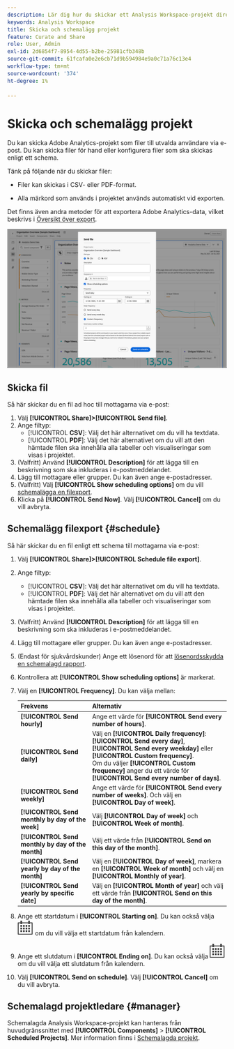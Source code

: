 ```yaml
---
description: Lär dig hur du skickar ett Analysis Workspace-projekt direkt eller enligt ett schema för e-postleverans.
keywords: Analysis Workspace
title: Skicka och schemalägg projekt
feature: Curate and Share
role: User, Admin
exl-id: 2d6854f7-8954-4d55-b2be-25981cfb348b
source-git-commit: 61fcafa0e2e6cb71d9b594984e9a0c71a76c13e4
workflow-type: tm+mt
source-wordcount: '374'
ht-degree: 1%

---
```


# Skicka och schemalägg projekt

Du kan skicka Adobe Analytics-projekt som filer till utvalda användare via e-post. Du kan skicka filer för hand eller konfigurera filer som ska skickas enligt ett schema.

Tänk på följande när du skickar filer:

* Filer kan skickas i CSV- eller PDF-format.

* Alla märkord som används i projektet används automatiskt vid exporten.

Det finns även andra metoder för att exportera Adobe Analytics-data, vilket beskrivs i [Översikt över export](/help/export/home.md).

![Skicka fil](assets/send-file.png)

## Skicka fil

Så här skickar du en fil ad hoc till mottagarna via e-post:

1. Välj **[!UICONTROL Share]>[!UICONTROL Send file]**.
1. Ange filtyp:
   * [!UICONTROL **CSV**]: Välj det här alternativet om du vill ha textdata.
   * [!UICONTROL **PDF**]: Välj det här alternativet om du vill att den hämtade filen ska innehålla alla tabeller och visualiseringar som visas i projektet.
1. (Valfritt) Använd **[!UICONTROL Description]** för att lägga till en beskrivning som ska inkluderas i e-postmeddelandet.
1. Lägg till mottagare eller grupper. Du kan även ange e-postadresser.
1. (Valfritt) Välj **[!UICONTROL Show scheduling options]** om du vill [schemalägga en filexport](#schedule-file-export).
1. Klicka på **[!UICONTROL Send Now]**. Välj **[!UICONTROL Cancel]** om du vill avbryta.


## Schemalägg filexport {#schedule}

Så här skickar du en fil enligt ett schema till mottagarna via e-post:

1. Välj **[!UICONTROL Share]>[!UICONTROL Schedule file export]**.
1. Ange filtyp:
   * [!UICONTROL **CSV**]: Välj det här alternativet om du vill ha textdata.
   * [!UICONTROL **PDF**]: Välj det här alternativet om du vill att den hämtade filen ska innehålla alla tabeller och visualiseringar som visas i projektet.
1. (Valfritt) Använd **[!UICONTROL Description]** för att lägga till en beskrivning som ska inkluderas i e-postmeddelandet.
1. Lägg till mottagare eller grupper. Du kan även ange e-postadresser.
1. (Endast för sjukvårdskunder) Ange ett lösenord för att [lösenordsskydda en schemalagd rapport](#password-protect-a-new-scheduled-project).
1. Kontrollera att **[!UICONTROL Show scheduling options]** är markerat.
1. Välj en **[!UICONTROL Frequency]**. Du kan välja mellan:

   | Frekvens | Alternativ |
   |---|---|
   | **[!UICONTROL Send hourly]** | Ange ett värde för **[!UICONTROL Send every number of hours]**. |
   | **[!UICONTROL Send daily]** | Välj en **[!UICONTROL Daily frequency]**: **[!UICONTROL Send every day]**, **[!UICONTROL Send every weekday]** eller **[!UICONTROL Custom frequency]**.<br/>Om du väljer **[!UICONTROL Custom frequency]** anger du ett värde för **[!UICONTROL Send every number of days]**. |
   | **[!UICONTROL Send weekly]** | Ange ett värde för **[!UICONTROL Send every number of weeks]**. Och välj en **[!UICONTROL Day of week]**. |
   | **[!UICONTROL Send monthly by day of the week]** | Välj **[!UICONTROL Day of week]** och **[!UICONTROL Week of month]**. |
   | **[!UICONTROL Send monthly by day of the month]** | Välj ett värde från **[!UICONTROL Send on this day of the month]**. |
   | **[!UICONTROL Send yearly by day of the month]** | Välj en **[!UICONTROL Day of week]**, markera en **[!UICONTROL Week of month]** och välj en **[!UICONTROL Monthly of year]**. |
   | **[!UICONTROL Send yearly by specific date]** | Välj en **[!UICONTROL Month of year]** och välj ett värde från **[!UICONTROL Send on this day of the month]**. |

1. Ange ett startdatum i **[!UICONTROL Starting on]**. Du kan också välja ![Kalender](/help/assets/icons/Calendar.svg) om du vill välja ett startdatum från kalendern.

1. Ange ett slutdatum i **[!UICONTROL Ending on]**. Du kan också välja ![Kalender](/help/assets/icons/Calendar.svg) om du vill välja ett slutdatum från kalendern.
1. Välj **[!UICONTROL Send on schedule]**. Välj **[!UICONTROL Cancel]** om du vill avbryta.


## Schemalagd projektledare {#manager}

Schemalagda Analysis Workspace-projekt kan hanteras från huvudgränssnittet med **[!UICONTROL Components]** > **[!UICONTROL Scheduled Projects]**. Mer information finns i [Schemalagda projekt](/help/components/scheduled-projects-manager.md).

<!--
# Schedule projects

From the Workspace **Share menu**, you can send Analysis Workspace projects using email to selected recipients. Files can be sent in CSV or PDF format. After you share scheduled projects, you can edit the schedule settings to modify the frequency, receipient list, or file type using the Scheduled Projects manager.

## Send file now

To send a file immediately to recipients via email:

1. Click **[!UICONTROL Share] > [!UICONTROL Export file]**.
1. Specify the file type:
   * [!UICONTROL **CSV**]: Choose this option if you want plain-text data.
   * [!UICONTROL **PDF**]: Choose this option if you want the downloaded file to contain all the displayed (visible) tables and visualizations in the project.
1. (Optional) Add a description to include in the email to explain the file being received. 
1. Add recipients or groups. Email addresses can also be entered. 
1. Click **[!UICONTROL Send Now]**.
1. (Optional) Click **[!UICONTROL Show scheduling options]** to specify a delivery schedule.

![Send file now](assets/send-file-now.png)

## Send file on schedule

To send a file on a recurring schedule to recipients via email:

1. Click **[!UICONTROL Share] > [!UICONTROL Schedule file export]**.
1. Specify the file type (CSV or PDF).
1. (Optional) Add a description that will be included in the email to explain the file being received. 
1. Add recipients or groups. Email addresses can also be entered. 
1. Specify the range the schedule should be delivered over by modifying Starting on and Ending on inputs. The end date must be within a year from the day the schedule is created or modified.
1. Specify the delivery frequency. Each frequency allows for different customizations. 
1. Click **[!UICONTROL Send on schedule]**.

![](assets/send-on-schedule.png)

## Manage scheduled projects

When you manage scheduled projects, you can edit and delete recurring project schedules:

*  Change the file type (.csv or PDF)
*  Update the project description
*  Add or remove recipients
*  Change the frequency


Scheduled Analysis Workspace projects can be managed under **Analytics > Components > Scheduled Projects**.

For more information, see [Scheduled projects](/help/components/scheduled-projects-manager.md)
-->
